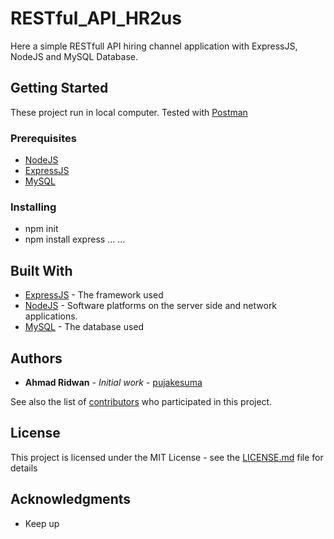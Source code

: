 # RESTful_API_HR2us

Here a simple RESTfull API hiring channel application with ExpressJS, NodeJS and MySQL Database.

## Getting Started

These project run in local computer. Tested with [Postman](https://www.getpostman.com/api-documentation-generator)

### Prerequisites

* [NodeJS](https://nodejs.org/en/docs/)
* [ExpressJS](https://expressjs.com/en/api.html)
* [MySQL](https://dev.mysql.com/doc/)


### Installing

* npm init
* npm install express
...
...

## Built With

* [ExpressJS](https://expressjs.com/en/api.html) - The framework used
* [NodeJS](https://nodejs.org/en/docs/) - Software platforms on the server side and network applications.
* [MySQL](https://dev.mysql.com/doc/) - The database used


## Authors

* **Ahmad Ridwan** - *Initial work* - [pujakesuma](https://github.com/pujakesuma)

See also the list of [contributors](https://github.com/melankolia) who participated in this project.

## License

This project is licensed under the MIT License - see the [LICENSE.md](LICENSE.md) file for details

## Acknowledgments

* Keep up
